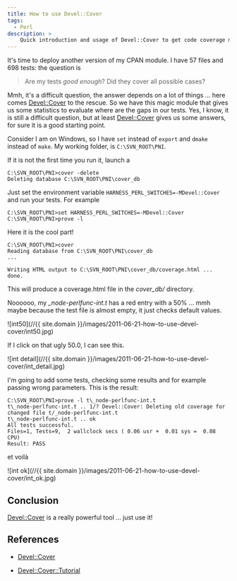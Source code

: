 ```yaml
---
title: How to use Devel::Cover
tags:
  - Perl
description: >
    Quick introduction and usage of Devel::Cover to get code coverage metrics for Perl
---
```


It's time to deploy another version of my CPAN module. I have 57 files and 698 tests: the question is

> Are my tests *good enough*? Did they cover all possible cases?

Mmh, it's a difficult question, the answer depends on a lot of things ... here comes [Devel::Cover][1] to the rescue.
So we have this magic module that gives us some statistics to evaluate where are the gaps in our tests.
Yes, I know, it is still a difficult question, but at least [Devel::Cover][1] gives us some answers, for sure it is a good starting point.

Consider I am on Windows, so I have `set` instead of `export` and `dmake` instead of `make`. My working folder, is `C:\SVN_ROOT\PNI`.

If it is not the first time you run it, launch a

```
C:\SVN_ROOT\PNI>cover -delete
Deleting database C:\SVN_ROOT\PNI\cover_db
```

Just set the environment variable `HARNESS_PERL_SWITCHES=-MDevel::Cover` and run your tests.
For example

```
C:\SVN_ROOT\PNI>set HARNESS_PERL_SWITCHES=-MDevel::Cover
C:\SVN_ROOT\PNI>prove -l
```

Here it is the cool part!

```
C:\SVN_ROOT\PNI>cover
Reading database from C:\SVN_ROOT\PNI\cover_db
...

Writing HTML output to C:\SVN_ROOT\PNI\cover_db/coverage.html ...
done.
```

This will produce a coverage.html file in the *cover_db/* directory.

Noooooo, my *_node-perlfunc-int.t* has a red entry with a 50% ... mmh maybe because the test file is almost empty, it just checks default values.

![int50](//{{ site.domain }}/images/2011-06-21-how-to-use-devel-cover/int50.jpg)

If I click on that ugly <span class="label label-danger">50.0</span>, I can see this.

![int detail](//{{ site.domain }}/images/2011-06-21-how-to-use-devel-cover/int_detail.jpg)

I'm going to add some tests, checking some results and for example passing wrong parameters. This is the result:

```
C:\SVN_ROOT\PNI>prove -l t\_node-perlfunc-int.t
t\_node-perlfunc-int.t .. 1/? Devel::Cover: Deleting old coverage for changed file t/_node-perlfunc-int.t
t\_node-perlfunc-int.t .. ok
All tests successful.
Files=1, Tests=9,  2 wallclock secs ( 0.06 usr +  0.01 sys =  0.08 CPU)
Result: PASS
```

et voilà

![int ok](//{{ site.domain }}/images/2011-06-21-how-to-use-devel-cover/int_ok.jpg)

## Conclusion

[Devel::Cover][1] is a really powerful tool ... just use it!

## References

* [Devel::Cover][1]
* [Devel::Cover::Tutorial][2]

  [1]: https://metacpan.org/pod/Devel::Cover "Devel::Cover"
  [2]: https://metacpan.org/pod/Devel::Cover::Tutorial "Devel::Cover::Tutorial"

